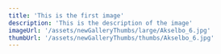 ```yaml
---
title: 'This is the first image'
description: 'This is the description of the image'
imageUrl: '/assets/newGalleryThumbs/large/Akselbo_6.jpg'
thumbUrl: '/assets/newGalleryThumbs/thumbs/Akselbo_6.jpg'
---
```

